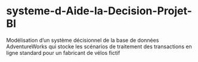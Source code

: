 # systeme-d-Aide-la-Decision-Projet-BI
Modélisation d’un système décisionnel de la base de données AdventureWorks qui stocke les scénarios de traitement des transactions en ligne standard pour un fabricant de vélos fictif
